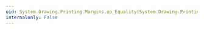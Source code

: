 ```yaml
---
uid: System.Drawing.Printing.Margins.op_Equality(System.Drawing.Printing.Margins,System.Drawing.Printing.Margins)
internalonly: False
---
```

